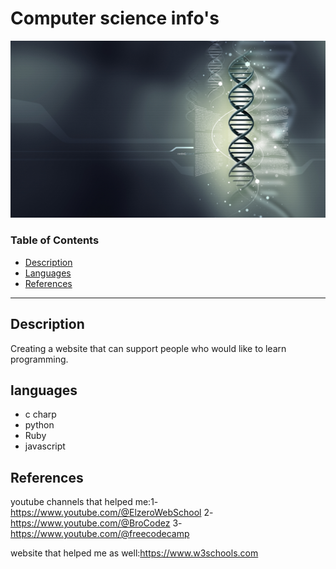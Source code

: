 
# Computer science info's

![Project Image](images/background-ass.jpg)

### Table of Contents
- [Description](#description)
- [Languages](#how-to-use)
- [References](#references)
---

## Description

Creating a website that can support people who would like to learn programming.

## languages

- c charp
- python 
- Ruby 
- javascript

## References

youtube channels that helped me:1-https://www.youtube.com/@ElzeroWebSchool
                                2-https://www.youtube.com/@BroCodez
                                3-https://www.youtube.com/@freecodecamp

website that helped me as well:https://www.w3schools.com




